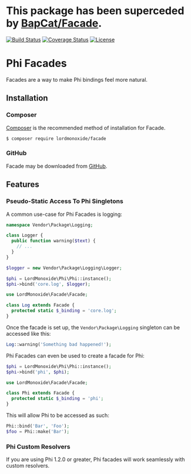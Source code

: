 # This package has been superceded by [BapCat/Facade](https://github.com/BapCat/Facade/).

[![Build Status](https://travis-ci.org/LordMonoxide/facade.svg?branch=1.0.1)](https://travis-ci.org/LordMonoxide/facade)
[![Coverage Status](https://coveralls.io/repos/LordMonoxide/facade/badge.svg?branch=1.0.1)](https://coveralls.io/r/LordMonoxide/facade?branch=1.0.1)
[![License](https://img.shields.io/packagist/l/LordMonoxide/facade.svg)](https://img.shields.io/packagist/l/LordMonoxide/facade.svg)

# Phi Facades

Facades are a way to make Phi bindings feel more natural.

## Installation

### Composer
[Composer](https://getcomposer.org/) is the recommended method of installation for Facade.

```
$ composer require lordmonoxide/facade
```

### GitHub

Facade may be downloaded from [GitHub](https://github.com/LordMonoxide/facade/).

## Features

### Pseudo-Static Access To Phi Singletons

A common use-case for Phi Facades is logging:

```php
namespace Vendor\Package\Logging;

class Logger {
  public function warning($text) {
    // ...
  }
}
```

```php
$logger = new Vendor\Package\Logging\Logger;

$phi = LordMonoxide\Phi\Phi::instance();
$phi->bind('core.log', $logger);
```

```php
use LordMonoxide\Facade\Facade;

class Log extends Facade {
  protected static $_binding = 'core.log';
}
```

Once the facade is set up, the `Vendor\Package\Logging` singleton can be accessed like this:

```php
Log::warning('Something bad happened!');
```

Phi Facades can even be used to create a facade for Phi:

```php
$phi = LordMonoxide\Phi\Phi::instance();
$phi->bind('phi', $phi);
```

```php
use LordMonoxide\Facade\Facade;

class Phi extends Facade {
  protected static $_binding = 'phi';
}
```

This will allow Phi to be accessed as such:

```php
Phi::bind('Bar', 'Foo');
$foo = Phi::make('Bar');
```

### Phi Custom Resolvers
If you are using Phi 1.2.0 or greater, Phi facades will work seamlessly with custom resolvers.
